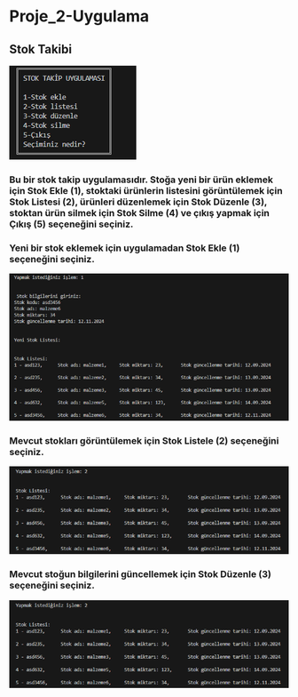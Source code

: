 # Proje_2-Uygulama

## Stok Takibi

![Stok Takip Uygulaması](https://github.com/ebru-shm/Proje_2-Uygulama/blob/main/resimler_/Stok%20Takip%20Uygulamas%C4%B1.PNG)

### Bu bir stok takip uygulamasıdır. Stoğa yeni bir ürün eklemek için Stok Ekle (1), stoktaki ürünlerin listesini görüntülemek için Stok Listesi (2), ürünleri düzenlemek için Stok Düzenle (3), stoktan ürün silmek için Stok Silme (4) ve çıkış yapmak için Çıkış (5) seçeneğini seçiniz.

### Yeni bir stok eklemek için uygulamadan Stok Ekle (1) seçeneğini seçiniz.

![Stok_Ekle](https://github.com/ebru-shm/Proje_2-Uygulama/blob/main/resimler_/Stok_Ekle.PNG)

### Mevcut stokları görüntülemek için Stok Listele (2) seçeneğini seçiniz.

![Stok_Listele](https://github.com/ebru-shm/Proje_2-Uygulama/blob/main/resimler_/Stok_Listele.PNG)

### Mevcut stoğun bilgilerini güncellemek için Stok Düzenle (3) seçeneğini seçiniz.

![Stok_Düzenle](https://github.com/ebru-shm/Proje_2-Uygulama/blob/main/resimler_/Stok_Listele.PNG)







